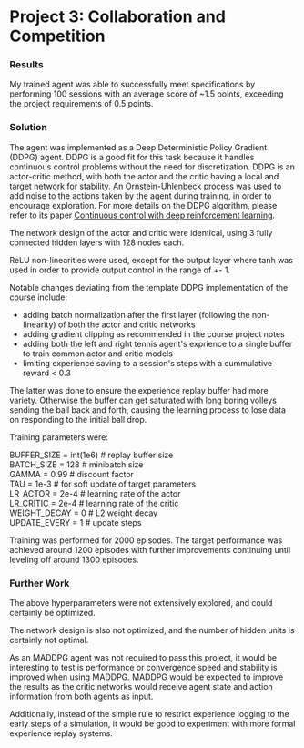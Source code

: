 # Project 3: Collaboration and Competition

### Results

My trained agent was able to successfully meet specifications by performing 100 sessions with an average score of ~1.5 points, exceeding the project requirements of 0.5 points.  

### Solution

The agent was implemented as a Deep Deterministic Policy Gradient (DDPG) agent. DDPG is a good fit for this task because it handles continuous control problems without the need for discretization. DDPG is an actor-critic method, with both the actor and the critic having a local and target network for stability. An Ornstein-Uhlenbeck process was used to add noise to the actions taken by the agent during training, in order to encourage exploration. For more details on the DDPG algorithm, please refer to its paper [Continuous control with deep reinforcement learning](https://arxiv.org/abs/1509.02971).  

The network design of the actor and critic were identical, using 3 fully connected hidden layers with 128 nodes each.  

ReLU non-linearities were used, except for the output layer where tanh was used in order to provide output control in the range of +\- 1.

Notable changes deviating from the template DDPG implementation of the course include:

* adding batch normalization after the first layer (following the non-linearity) of both the actor and critic networks  
* adding gradient clipping as recommended in the course project notes  
* adding both the left and right tennis agent's exprience to a single buffer to train common actor and critic models  
* limiting experience saving to a session's steps with a cummulative reward < 0.3  

The latter was done to ensure the experience replay buffer had more variety. Otherwise the buffer can get saturated with long boring volleys sending the ball back and forth, causing the learning process to lose data on responding to the initial ball drop.

Training parameters were:  

BUFFER_SIZE = int(1e6)  # replay buffer size  
BATCH_SIZE = 128        # minibatch size  
GAMMA = 0.99            # discount factor  
TAU = 1e-3              # for soft update of target parameters  
LR_ACTOR = 2e-4         # learning rate of the actor   
LR_CRITIC = 2e-4        # learning rate of the critic  
WEIGHT_DECAY = 0        # L2 weight decay  
UPDATE_EVERY = 1        # update steps  

Training was performed for 2000 episodes. The target performance was achieved around 1200 episodes with further improvements continuing until leveling off around 1300 episodes.  

### Further Work

The above hyperparameters were not extensively explored, and could certainly be optimized.  

The network design is also not optimized, and the number of hidden units is certainly not optimal.  

As an MADDPG agent was not required to pass this project, it would be interesting to test is performance or convergence speed and stability is improved when using MADDPG. MADDPG would be expected to improve the results as the critic networks would receive agent state and action information from both agents as input.  

Additionally, instead of the simple rule to restrict experience logging to the early steps of a simulation, it would be good to experiment with more formal experience replay systems.  
